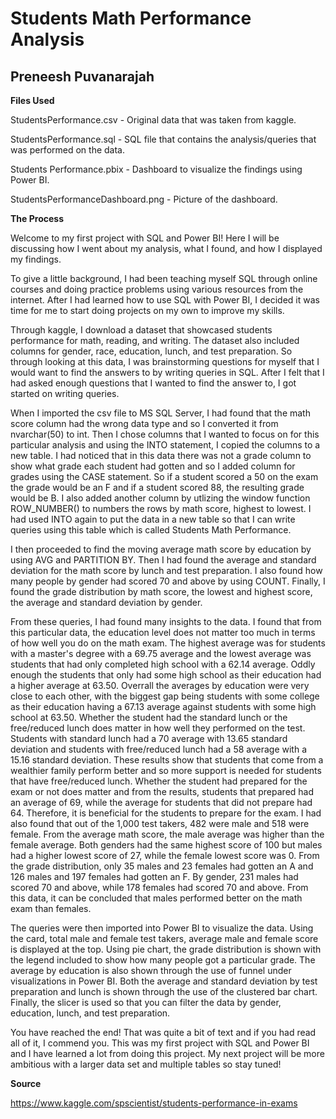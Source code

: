 # Students Math Performance Analysis

## **Preneesh Puvanarajah**

**Files Used** 

StudentsPerformance.csv - Original data that was taken from kaggle.

StudentsPerformance.sql - SQL file that contains the analysis/queries that was performed on the data.

Students Performance.pbix - Dashboard to visualize the findings using Power BI.

StudentsPerformanceDashboard.png - Picture of the dashboard.

**The Process**

Welcome to my first project with SQL and Power BI! Here I will be discussing how I went about my analysis, what I found, and how I displayed my findings. 

To give a little background, I had been teaching myself SQL through online courses and doing practice problems using various resources from the internet. After I had learned how to use SQL with Power BI, I decided it was time for me to start doing projects on my own to improve my skills. 

Through kaggle, I download a dataset that showcased students performance for math, reading, and writing. The dataset also included columns for gender, race, education, lunch, and test preparation. So through looking at this data, I was brainstorming questions for myself that I would want to find the answers to by writing queries in SQL. After I felt that I had asked enough questions that I wanted to find the answer to, I got started on writing queries.

When I imported the csv file to MS SQL Server, I had found that the math score column had the wrong data type and so I converted it from nvarchar(50) to int. Then I chose columns that I wanted to focus on for this particular analysis and using the INTO statement, I copied the columns to a new table. I had noticed that in this data there was not a grade column to show what grade each student had gotten and so I added column for grades using the CASE statement. So if a student scored a 50 on the exam the grade would be an F and if a student scored 88, the resulting grade would be B. I also added another column by utlizing the window function ROW_NUMBER() to numbers the rows by math score, highest to lowest. I had used INTO again to put the data in a new table so that I can write queries using this table which is called Students Math Performance.

I then proceeded to find the moving average math score by education by using AVG and PARTITION BY. Then I had found the average and standard deviation for the math score by lunch and test preparation. I also found how many people by gender had scored 70 and above by using COUNT. Finally, I found the grade distribution by math score, the lowest and highest score, the average and standard deviation by gender. 

From these queries, I had found many insights to the data. I found that from this particular data, the education level does not matter too much in terms of how well you do on the math exam. The highest average was for students with a master's degree with a 69.75 average and the lowest average was students that had only completed high school with a 62.14 average. Oddly enough the students that only had some high school as their education had a higher average at 63.50. Overrall the averages by education were very close to each other, with the biggest gap being students with some college as their education having a 67.13 average against students with some high school at 63.50. Whether the student had the standard lunch or the free/reduced lunch does matter in how well they performed on the test. Students with standard lunch had a 70 average with 13.65 standard deviation and students with free/reduced lunch had a 58 average with a 15.16 standard deviation. These results show that students that come from a wealthier family perform better and so more support is needed for students that have free/reduced lunch. Whether the student had prepared for the exam or not does matter and from the results, students that prepared had an average of 69, while the average for students that did not prepare had 64. Therefore, it is beneficial for the students to prepare for the exam. I had also found that out of the 1,000 test takers, 482 were male and 518 were female. From the average math score, the male average was higher than the female average. Both genders had the same highest score of 100 but males had a higher lowest score of 27, while the female lowest score was 0. From the grade distribution, only 35 males and 23 females had gotten an A and 126 males and 197 females had gotten an F. By gender, 231 males had scored 70 and above, while 178 females had scored 70 and above. From this data, it can be concluded that males performed better on the math exam than females.  

The queries were then imported into Power BI to visualize the data. Using the card, total male and female test takers, average male and female score is displayed at the top. Using pie chart, the grade distribution is shown with the legend included to show how many people got a particular grade. The average by education is also shown through the use of funnel under visualizations in Power BI. Both the average and standard deviation by test preparation and lunch is shown through the use of the clustered bar chart. Finally, the slicer is used so that you can filter the data by gender, education, lunch, and test preparation.  

You have reached the end! That was quite a bit of text and if you had read all of it, I commend you. This was my first project with SQL and Power BI and I have learned a lot from doing this project. My next project will be more ambitious with a larger data set and multiple tables so stay tuned!

**Source**

https://www.kaggle.com/spscientist/students-performance-in-exams
